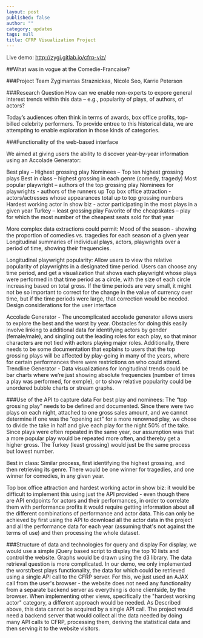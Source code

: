 ```yaml
---
layout: post
published: false
author: ""
category: updates
tags: null
title: CFRP Visualization Project
---
```


Live demo: http://zygi.gitlab.io/cfrp-viz/

##What was in vogue at the Comedie-Francaise?

###Project Team
Zygimantas Straznickas, Nicole Seo, Karrie Peterson

###Research Question
How can we enable non-experts to expore general interest trends within this data – e.g., popularity of plays, of authors, of actors? 

Today’s audiences often think in terms of awards, box office profits, top-billed celebrity performers.  To provide entree to this historical data, we are attempting to enable exploration in those kinds of categories.

###Functionality of the web-based interface

We aimed at giving users the ability to discover year-by-year information using an Accolade Generator:

Best play – Highest grossing play
Nominees – Top ten highest grossing plays
Best in class – highest grossing in each genre  (comedy, tragedy)
Most popular playwright – authors of the top grossing play
Nominees for playwrights - authors of the runners up
Top box office attraction - actors/actresses whose appearances total up to top grossing numbers
Hardest working actor in show biz - actor participating in the most plays in a given year
Turkey – least grossing play
Favorite of the cheapskates – play for which the most number of the cheapest seats sold for that year
 
More complex data extractions could permit:	
Mood of the season - showing the proportion of comedies vs. tragedies for each season of a given year 
Longitudinal summaries of individual plays, actors, playwrights over a period of time, showing their frequencies.

Longitudinal playwright popularity:  Allow users to view the relative popularity of playwrights in a designated time period.  Users can choose any time period, and get a visualization that shows each playwright whose plays were performed in that time period as a circle, with the size of each circle increasing based on total gross.  If the time periods are very small, it might not be so important to correct for the change in the value of currency over time, but if the time periods were large, that correction would be needed.
Design considerations for the user interface

Accolade Generator - The uncomplicated accolade generator allows users to explore the best and the worst by year.   Obstacles for doing this easily involve linking to additional data for identifying actors by gender (female/male), and singling out the leading roles for each play, so that minor characters are not tied with actors playing major roles.  Additionally, there needs to be some documentation that explains to users that the top grossing plays will be affected by play-going in many of the years, where for certain performances there were restrictions on who could attend. 
Trendline Generator - Data visualizations for longitudinal trends could be bar charts where we’re just showing absolute frequencies (number of times a play was performed, for exmple), or to show relative popularity could be unordered bubble charts or stream graphs.  

###Use of the API to capture data
For best play and nominees:  The “top grossing play” needs to be defined and documented.  Since there were two plays on each night, attached to one gross sales amount, and we cannot determine if one was the “opening act” for a more renowned play, we chose to divide the take in half and give each play for the night 50% of the take.  Since plays were often repeated in the same year, our assumption was that a more popular play would be repeated more often, and thereby get a higher gross.  The Turkey (least grossing) would just be the same process but lowest number.

Best in class:  Similar process, first identifying the highest grossing, and then retrieving its genre.  There would be one winner for tragedies, and one winner for comedies, in any given year. 

Top box office attraction and hardest working actor in show biz: it would be difficult to implement this using just the API provided - even though there are API endpoints for actors and their performances, in order to correlate them with performance profits it would require getting information about all the different combinations of performance and actor data. This can only be achieved by first using the API to download all the actor data in the project and all the performance data for each year (assuming that's not against the terms of use) and then processing the whole dataset. 

###Structure of data and technologies for query and display
For display, we would use a simple jQuery based script to display the top 10 lists and control the website. Graphs would be drawn using the d3 library. The data retrieval question is more complicated. In our demo, we only implemented the worst/best plays functionality, the data for which could be retrieved using a single API call to the CFRP server. For this, we just used an AJAX call from the user's browser - the website does not need any functionality from a separate backend server as everything is done clientside, by the browser. When implementing other views, specifically the "hardest working actor" category, a different approach would be needed. As Described above, this data cannot be acquired by a single API call. The project would need a backend server that would collect all the data needed by doing many API calls to CFRP, processing them, deriving the statistical data and then serving it to the website visitors.

 